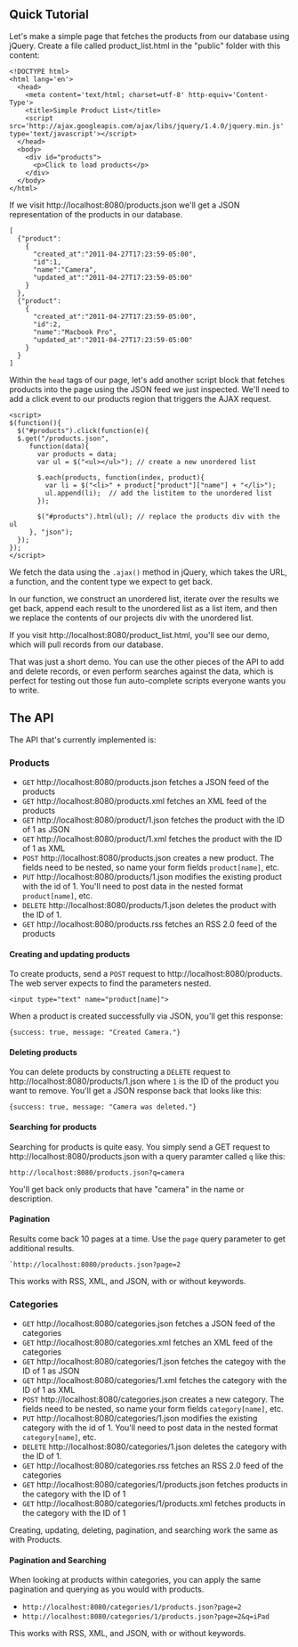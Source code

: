 Quick Tutorial
-------
Let's make a simple page that fetches the products from our database using jQuery. Create a file called product_list.html in the "public" folder with this content:

    <!DOCTYPE html>
    <html lang='en'>
      <head>
        <meta content='text/html; charset=utf-8' http-equiv='Content-Type'>
        <title>Simple Product List</title>
        <script src='http://ajax.googleapis.com/ajax/libs/jquery/1.4.0/jquery.min.js' type='text/javascript'></script>
      </head>
      <body>
        <div id="products">
          <p>Click to load products</p>
        </div>
      </body>
    </html>

If we visit http://localhost:8080/products.json we'll get a JSON representation of 
the products in our database.

    [
      {"product": 
        {
          "created_at":"2011-04-27T17:23:59-05:00",
          "id":1,
          "name":"Camera",
          "updated_at":"2011-04-27T17:23:59-05:00"
        }
      },
      {"product":
        {
          "created_at":"2011-04-27T17:23:59-05:00",
          "id":2,
          "name":"Macbook Pro",
          "updated_at":"2011-04-27T17:23:59-05:00"
        }
      }
    ]

Within the `head` tags of our page, let's add another script block that fetches 
products into the page using the JSON feed we just inspected. We'll need to add a click event
to our products region that triggers the AJAX request.

    <script>
    $(function(){
      $("#products").click(function(e){
      $.get("/products.json",
         function(data){
           var products = data;
           var ul = $("<ul></ul>"); // create a new unordered list
         
           $.each(products, function(index, product){
             var li = $("<li>" + product["product"]["name"] + "</li>");
             ul.append(li);  // add the listitem to the unordered list
           });
         
           $("#products").html(ul); // replace the products div with the ul
         }, "json");
      });
    });
    </script>
  
We fetch the data using the `.ajax()` method in jQuery, which takes the URL, a function, and
the content type we expect to get back. 

In our function, we construct an unordered list, iterate over the results we get back,
append each result to the unordered list as a list item, and then we replace the contents of our projects div with the unordered list.

If you visit http://localhost:8080/product_list.html, you'll see our demo, which will pull records from our database.

That was just a short demo. You can use the other pieces of the API to add and delete records, or even perform searches against the data, which is perfect for testing out those fun auto-complete scripts everyone wants you to write.

The API
---------

The API that's currently implemented is:

### Products
* `GET` http://localhost:8080/products.json fetches a JSON feed of the products
* `GET` http://localhost:8080/products.xml fetches an XML feed of the products
* `GET` http://localhost:8080/product/1.json fetches the product with the ID of 1 as JSON
* `GET` http://localhost:8080/product/1.xml fetches the product with the ID of 1 as XML
* `POST` http://localhost:8080/products.json creates a new product. The fields need to be nested, so name your form fields `product[name]`, etc.
* `PUT` http://localhost:8080/products/1.json modifies the existing product with the id of 1. You'll need to post data in the nested format `product[name]`, etc.
* `DELETE` http://localhost:8080/products/1.json deletes the product with the ID of 1.
* `GET` http://localhost:8080/products.rss fetches an RSS 2.0 feed of the products

#### Creating and updating products
To create products, send a `POST` request to http://localhost:8080/products. The
web server expects to find the parameters nested. 

    <input type="text" name="product[name]">
    
When a product is created successfully via JSON, you'll get this response:

    {success: true, message: "Created Camera."}

#### Deleting products
You can delete products by constructing a `DELETE` request to  http://localhost:8080/products/1.json where `1` is the ID of the product you want to remove. You'll get a JSON response back that looks like this:

    {success: true, message: "Camera was deleted."}
    
#### Searching for products

Searching for products is quite easy. You simply send a GET request to http://localhost:8080/products.json with a query paramter called `q` 
like this:

    http://localhost:8080/products.json?q=camera

You'll get back only products that have "camera" in the name or description.

#### Pagination

Results come back 10 pages at a time. Use the `page` query parameter to get additional results.

    `http://localhost:8080/products.json?page=2
    
This works with RSS, XML, and JSON, with or without keywords.

### Categories

* `GET` http://localhost:8080/categories.json fetches a JSON feed of the categories
* `GET` http://localhost:8080/categories.xml fetches an XML feed of the categories
* `GET` http://localhost:8080/categories/1.json fetches the categoy with the ID of 1 as JSON
* `GET` http://localhost:8080/categories/1.xml fetches the category with the ID of 1 as XML
* `POST` http://localhost:8080/categories.json creates a new category. The fields need to be nested, so name your form fields `category[name]`, etc.
* `PUT` http://localhost:8080/categories/1.json modifies the existing category with the id of 1. You'll need to post data in the nested format `category[name]`, etc.
* `DELETE` http://localhost:8080/categories/1.json deletes the category with the ID of 1.
* `GET` http://localhost:8080/categories.rss fetches an RSS 2.0 feed of the categories
* `GET` http://localhost:8080/categories/1/products.json fetches products in the category with the ID of 1
* `GET` http://localhost:8080/categories/1/products.xml fetches products in the category with the ID of 1

Creating, updating, deleting, pagination, and searching work the same as with Products.

#### Pagination and Searching

When looking at products within categories, you can apply the same pagination and querying as you would with products.

* `http://localhost:8080/categories/1/products.json?page=2`
* `http://localhost:8080/categories/1/products.json?page=2&q=iPad`
    
This works with RSS, XML, and JSON, with or without keywords.

